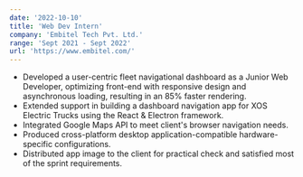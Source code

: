 ```yaml
---
date: '2022-10-10'
title: 'Web Dev Intern'
company: 'Embitel Tech Pvt. Ltd.'
range: 'Sept 2021 - Sept 2022'
url: 'https://www.embitel.com/'
---
```


- Developed a user-centric fleet navigational dashboard as a Junior Web Developer, optimizing front-end with responsive design and asynchronous loading, resulting in an 85% faster rendering.
- Extended support in building a dashboard navigation app for XOS Electric Trucks using the React & Electron framework.
- Integrated Google Maps API to meet client's browser navigation needs.
- Produced cross-platform desktop application-compatible hardware-specific configurations.
- Distributed app image to the client for practical check and satisfied most of the sprint requirements.
